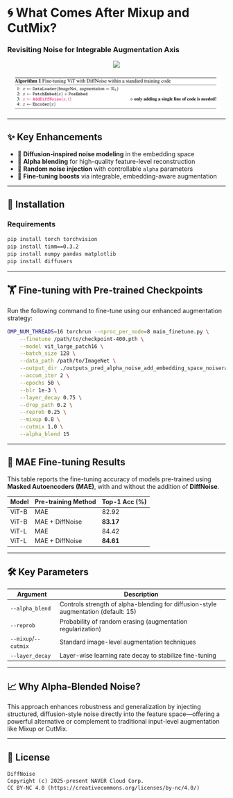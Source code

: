 # 🌀 What Comes After Mixup and CutMix?  
### Revisiting Noise for Integrable Augmentation Axis

<p align="center">
  <img src="https://user-images.githubusercontent.com/11435359/146857310-f258c86c-fde6-48e8-9cee-badd2b21bd2c.png" width="480">
</p>

<p align="center">
  <img src="images/alpha_blend.png" width="480">
</p>

---

## ✨ Key Enhancements

- 💨 **Diffusion-inspired noise modeling** in the embedding space  
- 🎨 **Alpha blending** for high-quality feature-level reconstruction  
- 🎲 **Random noise injection** with controllable `alpha` parameters  
- 🚀 **Fine-tuning boosts** via integrable, embedding-aware augmentation  

---

## 🔧 Installation

### Requirements
```bash
pip install torch torchvision
pip install timm==0.3.2
pip install numpy pandas matplotlib
pip install diffusers
```

---

## 🏋️ Fine-tuning with Pre-trained Checkpoints

Run the following command to fine-tune using our enhanced augmentation strategy:

```bash
OMP_NUM_THREADS=16 torchrun --nproc_per_node=8 main_finetune.py \
    --finetune /path/to/checkpoint-400.pth \
    --model vit_large_patch16 \
    --batch_size 128 \
    --data_path /path/to/ImageNet \
    --output_dir ./outputs_pred_alpha_noise_add_embedding_space_noiserandom \
    --accum_iter 2 \
    --epochs 50 \
    --blr 1e-3 \
    --layer_decay 0.75 \
    --drop_path 0.2 \
    --reprob 0.25 \
    --mixup 0.8 \
    --cutmix 1.0 \
    --alpha_blend 15
```

---

## 🧪 MAE Fine-tuning Results

This table reports the fine-tuning accuracy of models pre-trained using **Masked Autoencoders (MAE)**, with and without the addition of **DiffNoise**.

| Model  | Pre-training Method   | Top-1 Acc (%) |
|--------|------------------------|---------------|
| ViT-B  | MAE                    | 82.92         |
| ViT-B  | MAE + DiffNoise        | **83.17**     |
| ViT-L  | MAE                    | 84.42         |
| ViT-L  | MAE + DiffNoise        | **84.61**     |


---

## 🛠️ Key Parameters

| Argument        | Description                                                                 |
|-----------------|-----------------------------------------------------------------------------|
| `--alpha_blend` | Controls strength of alpha-blending for diffusion-style augmentation (default: 15) |
| `--reprob`      | Probability of random erasing (augmentation regularization)                |
| `--mixup`/`--cutmix` | Standard image-level augmentation techniques                          |
| `--layer_decay` | Layer-wise learning rate decay to stabilize fine-tuning                   |

---

## 📈 Why Alpha-Blended Noise?

This approach enhances robustness and generalization by injecting structured, diffusion-style noise directly into the feature space—offering a powerful alternative or complement to traditional input-level augmentation like Mixup or CutMix.

---

## 📄 License
```
DiffNoise
Copyright (c) 2025-present NAVER Cloud Corp.
CC BY-NC 4.0 (https://creativecommons.org/licenses/by-nc/4.0/) 
```
